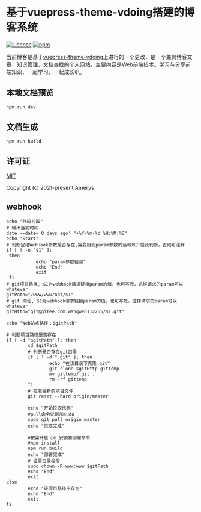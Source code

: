 # 基于vuepress-theme-vdoing搭建的博客系统

<p>
    <a href="https://github.com/wangwen112255/blog/blob/master/LICENSE"><img src="https://img.shields.io/github/license/Chubby-Duner/blog
" alt="License"></a>
    <a href="https://www.npmjs.com/package/vuepress-theme-vdoing"><img alt="npm" src="https://img.shields.io/npm/v/vuepress-theme-vdoing"></a>
</p>

当前博客是基于[vuepress-theme-vdoing](https://github.com/xugaoyi/vuepress-theme-vdoing)上进行的一个更改，是一个兼具博客文章、知识管理、文档查找的个人网站，主要内容是Web前端技术。学习与分享前端知识，一起学习，一起成长叭。

## 本地文档预览
```
npm run dev
```

## 文档生成
```
npm run build
```

## 许可证
[MIT](https://github.com/wangwen112255/blog/blob/master/LICENSE)

Copyright (c) 2021-present Amerys


##  webhook

```shell
echo "代码拉取"
# 输出当前时间
date --date='0 days ago' "+%Y-%m-%d %H:%M:%S"
echo "Start"
# 判断宝塔WebHook参数是否存在,需要用到param参数的话可以开启此判断，否则可注释
if [ ! -n "$1" ];
 then 
           echo "param参数错误"
           echo "End"
           exit
 fi
# git项目路径, $1为webhook请求链接param的值，也可写死，这样请求的param可以whatever
gitPath="/www/wwwroot/$1"
# git 网址, $1为webhook请求链接param的值，也可写死，这样请求的param可以whatever
gitHttp="git@gitee.com:wangwen112255/$1.git"
 
echo "Web站点路径：$gitPath"
 
# 判断项目路径是否存在
if [ -d "$gitPath" ]; then
        cd $gitPath
        # 判断是否存在git目录
        if [ ! -d ".git" ]; then
                echo "在该目录下克隆 git"
                git clone $gitHttp gittemp
                mv gittemp/.git .
                rm -rf gittemp
        fi
        # 拉取最新的项目文件
        git reset --hard origin/master
        
        echo "开始拉取代码"
        #pull命令记得加sudo
        sudo git pull origin master
        echo "拉取完成"
        
        #按需开启npm 安装和部署命令
        #npm install
        npm run build
        echo "部署完成"
        # 设置目录权限
        sudo chown -R www:www $gitPath
        echo "End"
        exit
else
        echo "该项目路径不存在"
        echo "End"
        exit
fi

```

